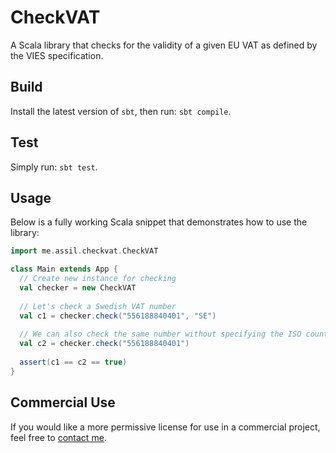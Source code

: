 # CheckVAT

A Scala library that checks for the validity of a given EU VAT as defined by the VIES specification.

## Build

Install the latest version of `sbt`, then run: `sbt compile`.

## Test

Simply run: `sbt test`.

## Usage

Below is a fully working Scala snippet that demonstrates how to use the library:

```scala
import me.assil.checkvat.CheckVAT

class Main extends App {
  // Create new instance for checking
  val checker = new CheckVAT
  
  // Let's check a Swedish VAT number
  val c1 = checker.check("556188840401", "SE")
  
  // We can also check the same number without specifying the ISO country code
  val c2 = checker.check("556188840401")
  
  assert(c1 == c2 == true)
}
```

## Commercial Use

If you would like a more permissive license for use in a commercial project, feel free to [contact me](twitter.com/aksiksi).
